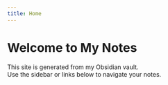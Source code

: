 ```yaml
---
title: Home
---
```

# Welcome to My Notes

This site is generated from my Obsidian vault.  
Use the sidebar or links below to navigate your notes.